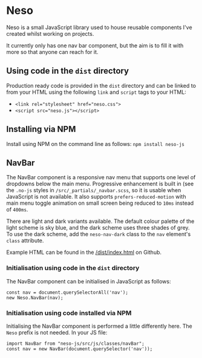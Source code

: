# Neso

Neso is a small JavaScript library used to house reusable components I've created whilst working on 
projects. 

It currently only has one nav bar component, but the aim is to fill it with more so that anyone can 
reach for it.

## Using code in the `dist` directory 
Production ready code is provided in the `dist` directory and can be linked to from your HTML using 
the following `link` and `script` tags to your HTML:

- `<link rel="stylesheet" href="neso.css">`
- `<script src="neso.js"></script>`

## Installing via NPM
Install using NPM on the command line as follows: `npm install neso-js`


## NavBar
The NavBar component is a responsive nav menu that supports one level of dropdowns below the main menu. 
Progressive enhancement is built in (see the `.no-js` styles in `/src/_partials/_navbar.scss`, 
so it is usable when JavaScript is not available. It also supports `prefers-reduced-motion` with main menu
toggle animation on small screen being reduced to `10ms` instead of `400ms`.

There are light and dark variants available. The default colour palette of the light scheme is sky blue,
and the dark scheme uses three shades of grey. To use the dark scheme, add the `neso-nav-dark` class to the `nav` element's `class` 
attribute.

Example HTML can be found in the [/dist/index.html](https://github.com/anthony-dee/Neso/blob/main/dist/index.html "/dist/index.html on GitHub") on Github.


### Initialisation using code in the `dist` directory
The NavBar component can be initialised in JavaScript as follows:

```
const nav = document.querySelectorAll('nav');
new Neso.NavBar(nav);
```

### Initialisation using code installed via NPM
Initialising the NavBar component is performed a little differently here. The `Neso` prefix is not needed. In your JS file:
```
import NavBar from "neso-js/src/js/classes/navBar";
const nav = new NavBar(document.querySelector('nav'));
```

